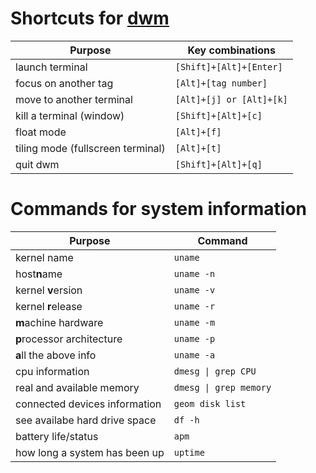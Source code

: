 # Shortcuts for [dwm](https://dwm.suckless.org/tutorial/)

| Purpose                           | Key combinations         |
| --------------------------------- | ------------------------ |
| launch terminal                   | `[Shift]+[Alt]+[Enter]`  |
| focus on another tag              | `[Alt]+[tag number]`     |
| move to another terminal          | `[Alt]+[j] or [Alt]+[k]` |
| kill a terminal (window)          | `[Shift]+[Alt]+[c]`      |
| float mode                        | `[Alt]+[f]`              |
| tiling mode (fullscreen terminal) | `[Alt]+[t]`              |
| quit dwm                          | `[Shift]+[Alt]+[q]`      |

# Commands for system information

| Purpose                       | Command                |
| ----------------------------- | ---------------------- |
| kernel name                   | `uname`                |
| host**n**ame                  | `uname -n`             |
| kernel **v**ersion            | `uname -v`             |
| kernel **r**elease            | `uname -r`             |
| **m**achine hardware          | `uname -m`             |
| **p**rocessor architecture    | `uname -p`             |
| **a**ll the above info        | `uname -a`             |
| cpu information               | `dmesg \| grep CPU`    |
| real and available memory     | `dmesg \| grep memory` |
| connected devices information | `geom disk list`       |
| see availabe hard drive space | `df -h`                |
| battery life/status           | `apm`                  |
| how long a system has been up | `uptime`               |
